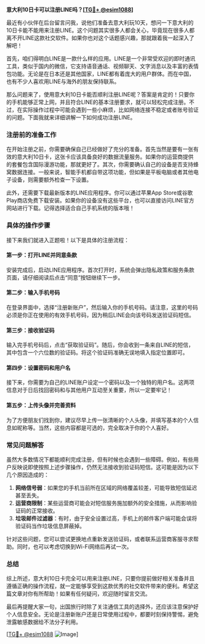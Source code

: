 **意大利10日卡可以注册LINE吗？[[TG💪+ @esim1088](https://t.me/s/esim1088)]**

最近有小伙伴在后台留言问我，说他们准备去意大利玩10天，想问一下意大利的10日卡能不能用来注册LINE。这个问题其实很多人都会关心，毕竟现在很多人都离不开LINE这款社交软件。如果你也对这个话题感兴趣，那就跟着我一起深入了解吧！

首先，咱们得明白LINE是一款什么样的应用。LINE是一个非常受欢迎的即时通讯工具，类似于国内的微信，它支持语音通话、视频聊天、文字消息以及丰富的表情包功能。无论是在日本还是其他国家，LINE都有着庞大的用户群体。而在中国，也有不少人喜欢用LINE与海外的朋友保持联系。

那么问题来了，使用意大利10日卡能否顺利注册LINE呢？答案是肯定的！只要你的手机能够正常上网，并且符合LINE的基本注册要求，就可以轻松完成注册。不过，在实际操作过程中可能会遇到一些小麻烦，比如网络连接不稳定或者账号验证的问题。下面我就来详细讲解一下如何成功注册LINE。

### 注册前的准备工作

在开始注册之前，你需要确保自己已经做好了充分的准备。首先当然是要有一张有效的意大利10日卡，这张卡应该具备良好的数据流量服务。如果你的运营商提供的套餐包含国际漫游功能，那就更好了。其次，你需要确认自己的设备是否支持蜂窝数据连接。一般来说，智能手机都自带这项功能，但如果是平板电脑或者其他电子设备，则需要额外检查一下设置。

此外，还需要下载最新版本的LINE应用程序。你可以通过苹果App Store或谷歌Play商店免费下载安装。如果你的设备没有这些平台，也可以直接访问LINE官方网站进行下载。记得选择适合自己手机系统的版本哦！

### 具体的操作步骤

接下来我们就进入正题啦！以下是具体的注册流程：

#### 第一步：打开LINE并同意条款
安装完成后，启动LINE应用程序。首次打开时，系统会弹出隐私政策和服务条款页面，请仔细阅读后点击“同意”按钮继续下一步。

#### 第二步：输入手机号码
在登录界面中，选择“注册新账户”，然后输入你的手机号码。请注意，这里的号码必须是你正在使用的有效手机号码，因为稍后LINE会向该号码发送验证码短信。

#### 第三步：接收验证码
输入完手机号码后，点击“获取验证码”。随后，你会收到一条来自LINE的短信，其中包含一个六位数的验证码。将这个验证码准确无误地填入指定位置即可。

#### 第四步：设置密码和用户名
接下来，你需要为自己的LINE账户设定一个密码以及一个独特的用户名。这两项信息对于日后找回密码和与其他用户互动至关重要，所以一定要牢记！

#### 第五步：上传头像并完善资料
为了方便朋友们找到你，建议尽早上传一张清晰的个人头像，并填写基本的个人信息如昵称等。当然，这些内容都是可选的，完全取决于你的个人喜好。

### 常见问题解答

虽然大多数情况下都能顺利完成注册，但有时候也会遇到一些障碍。例如，有些用户反映说即使按照上述步骤操作，仍然无法接收到验证码短信。这可能是因为以下几个原因造成的：

1. **网络信号弱**：如果您的手机当前所在区域的网络覆盖较差，可能导致短信延迟甚至丢失。
2. **运营商限制**：某些运营商可能会对短信服务施加额外的安全措施，从而影响验证码的正常接收。
3. **垃圾邮件过滤器**：有时，由于安全设置过高，手机上的邮件客户端可能会误将验证码当作垃圾信息屏蔽掉。

针对这些问题，您可以尝试更换地点重新发送验证码，或者联系运营商客服寻求帮助。同时，也可以考虑切换到Wi-Fi网络后再试一次。

### 总结

综上所述，意大利10日卡完全可以用来注册LINE，只要你提前做好相关准备并且遵循正确的操作流程，就一定能够享受到这款优秀的社交软件带来的便利。希望这篇文章对你有所帮助！如果有任何疑问，欢迎随时留言交流。

最后再提醒大家一句，出国旅行时除了关注通信工具的选择外，还应该注意保护好个人信息安全。无论是注册新账户还是日常使用过程中，都要时刻保持警惕，避免泄露敏感数据给不法分子利用。

[[TG💪+ @esim1088](https://t.me/s/esim1088) ![Image](https://i.postimg.cc/4NQfJmqS/Snipaste-2025-05-13-00-14-12.png)]